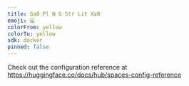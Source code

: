 ```yaml
---
title: Ga0 Pl N G Str Lit Xa0
emoji: 💻
colorFrom: yellow
colorTo: yellow
sdk: docker
pinned: false
---
```


Check out the configuration reference at https://huggingface.co/docs/hub/spaces-config-reference

